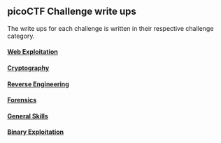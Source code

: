 ## picoCTF Challenge write ups
The write ups for each challenge is written in their respective challenge category.
#### [Web Exploitation](https://github.com/Senthil-Lakshmikanth/picoCTF-Tryout/tree/main/Web%20Exploitation)
#### [Cryptography](https://github.com/Senthil-Lakshmikanth/picoCTF-Tryout/tree/main/Cryptography)
#### [Reverse Engineering](https://github.com/Senthil-Lakshmikanth/picoCTF-Tryout/tree/main/Reverse%20Engineering)
#### [Forensics](https://github.com/Senthil-Lakshmikanth/picoCTF-Tryout/tree/main/Forensics)
#### [General Skills](https://github.com/Senthil-Lakshmikanth/picoCTF-Tryout/tree/main/General%20Skills)
#### [Binary Exploitation](https://github.com/Senthil-Lakshmikanth/picoCTF-Tryout/tree/main/Binary%20Exploitation)
